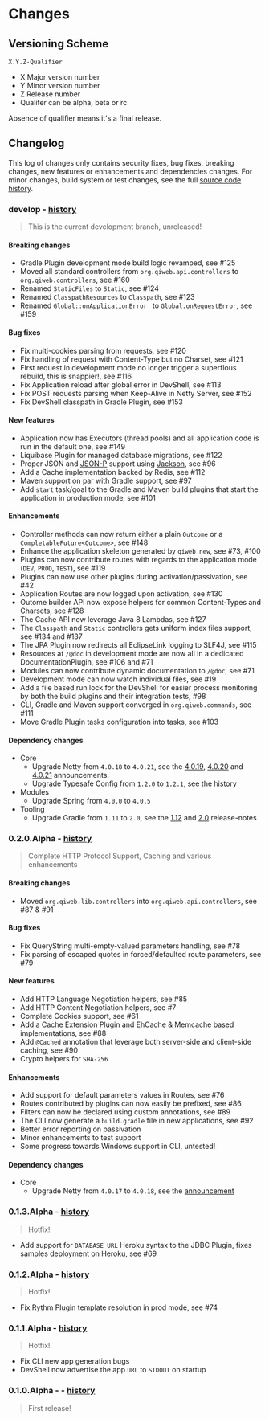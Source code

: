 # Changes


## Versioning Scheme

    X.Y.Z-Qualifier

- X Major version number
- Y Minor version number
- Z Release number
- Qualifer can be alpha, beta or rc

Absence of qualifier means it's a final release.



## Changelog

This log of changes only contains security fixes, bug fixes, breaking changes, new features or enhancements and dependencies changes.
For minor changes, build system or test changes, see the full [source code history](https://scm.codeartisans.org/qiweb/qiweb/network/master).



### develop - [history](https://scm.codeartisans.org/qiweb/qiweb/network/develop)

> This is the current development branch, unreleased!

#### Breaking changes

- Gradle Plugin development mode build logic revamped, see #125
- Moved all standard controllers from `org.qiweb.api.controllers` to `org.qiweb.controllers`, see #160
- Renamed `StaticFiles` to `Static`, see #124
- Renamed `ClasspathResources` to `Classpath`, see #123
- Renamed `Global::onApplicationError ` to `Global.onRequestError`, see #159

#### Bug fixes

- Fix multi-cookies parsing from requests, see #120
- Fix handling of request with Content-Type but no Charset, see #121
- First request in development mode no longer trigger a superflous rebuild, this is snappier!, see #116
- Fix Application reload after global error in DevShell, see #113
- Fix POST requests parsing when Keep-Alive in Netty Server, see #152
- Fix DevShell classpath in Gradle Plugin, see #153

#### New features

- Application now has Executors (thread pools) and all application code is run in the default one, see #149
- Liquibase Plugin for managed database migrations, see #122
- Proper JSON and [JSON-P](https://en.wikipedia.org/wiki/JSONP) support using [Jackson](http://wiki.fasterxml.com/JacksonHome), see #96
- Add a Cache implementation backed by Redis, see #112
- Maven support on par with Gradle support, see #97
- Add `start` task/goal to the Gradle and Maven build plugins that start the application in production mode, see #101

#### Enhancements

- Controller methods can now return either a plain `Outcome` or a `CompletableFuture<Outcome>`, see #148
- Enhance the application skeleton generated by `qiweb new`, see #73, #100
- Plugins can now contribute routes with regards to the application mode (`DEV`, `PROD`, `TEST`), see #119
- Plugins can now use other plugins during activation/passivation, see #42
- Application Routes are now logged upon activation, see #130
- Outome builder API now expose helpers for common Content-Types and Charsets, see #128
- The Cache API now leverage Java 8 Lambdas, see #127
- The `Classpath` and `Static` controllers gets uniform index files support, see #134 and #137
- The JPA Plugin now redirects all EclipseLink logging to SLF4J, see #115
- Resources at `/@doc` in development mode are now all in a dedicated DocumentationPlugin, see #106 and #71
- Modules can now contribute dynamic documentation to `/@doc`, see #71
- Development mode can now watch individual files, see #19
- Add a file based run lock for the DevShell for easier process monitoring by both the build plugins and their integration tests, #98
- CLI, Gradle and Maven support converged in `org.qiweb.commands`, see #111
- Move Gradle Plugin tasks configuration into tasks, see #103

#### Dependency changes

- Core
    - Upgrade Netty from `4.0.18` to `4.0.21`, see the [4.0.19](http://netty.io/news/2014/04/30/release-day.html), [4.0.20](http://netty.io/news/2014/06/12/4.html) and [4.0.21](http://netty.io/news/2014/07/01/4.html) announcements.
    - Upgrade Typesafe Config from `1.2.0` to `1.2.1`, see the [history](https://github.com/typesafehub/config)
- Modules
    - Upgrade Spring from `4.0.0` to `4.0.5`
- Tooling
    - Upgrade Gradle from `1.11` to `2.0`, see the [1.12](http://www.gradle.org/docs/1.12/release-notes) and [2.0](http://www.gradle.org/docs/2.0/release-notes) release-notes



### 0.2.0.Alpha - [history](https://scm.codeartisans.org/qiweb/qiweb/network/master?utf8=%E2%9C%93&extended_sha1=0.2.0.Alpha)

> Complete HTTP Protocol Support, Caching and various enhancements

#### Breaking changes

- Moved `org.qiweb.lib.controllers` into `org.qiweb.api.controllers`, see #87 & #91

#### Bug fixes

- Fix QueryString multi-empty-valued parameters handling, see #78
- Fix parsing of escaped quotes in forced/defaulted route parameters, see #79

#### New features

- Add HTTP Language Negotiation helpers, see #85
- Add HTTP Content Negotiation helpers, see #7
- Complete Cookies support, see #61
- Add a Cache Extension Plugin and EhCache & Memcache based implementations, see #88
- Add `@Cached` annotation that leverage both server-side and client-side caching, see #90
- Crypto helpers for `SHA-256`

#### Enhancements

- Add support for default parameters values in Routes, see #76
- Routes contributed by plugins can now easily be prefixed, see #86
- Filters can now be declared using custom annotations, see #89
- The CLI now generate a `build.gradle` file in new applications, see #92
- Better error reporting on passivation
- Minor enhancements to test support
- Some progress towards Windows support in CLI, untested!

#### Dependency changes

- Core
    - Upgrade Netty from `4.0.17` to `4.0.18`, see the [announcement](http://netty.io/news/2014/04/01/4-0-18-Final.html)



### 0.1.3.Alpha - [history](https://scm.codeartisans.org/qiweb/qiweb/network/master?utf8=%E2%9C%93&extended_sha1=0.1.3.Alpha)

> Hotfix!

- Add support for `DATABASE_URL` Heroku syntax to the JDBC Plugin, fixes samples deployment on Heroku, see #69



### 0.1.2.Alpha - [history](https://scm.codeartisans.org/qiweb/qiweb/network/master?utf8=%E2%9C%93&extended_sha1=0.1.2.Alpha)

> Hotfix!

- Fix Rythm Plugin template resolution in prod mode, see #74



### 0.1.1.Alpha - [history](https://scm.codeartisans.org/qiweb/qiweb/network/master?utf8=%E2%9C%93&extended_sha1=0.1.1.Alpha)

> Hotfix!

- Fix CLI new app generation bugs
- DevShell now advertise the app `URL` to `STDOUT` on startup



### 0.1.0.Alpha -  - [history](https://scm.codeartisans.org/qiweb/qiweb/network/master?utf8=%E2%9C%93&extended_sha1=0.1.0.Alpha)

> First release!

